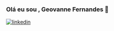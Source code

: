 ### Olá eu sou , Geovanne Fernandes 👋
[![linkedin](	https://img.shields.io/badge/LinkedIn-0077B5?style=for-the-badge&logo=linkedin&logoColor=white)](https://www.linkedin.com/in/geovanne-fernandes-479929238/)

